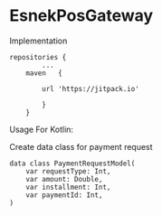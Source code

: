 # EsnekPosGateway

Implementation


	repositories {
			...
		maven   { 
			
			url 'https://jitpack.io' 
	
			}
		}
		

Usage For Kotlin:

Create data class for payment request

	data class PaymentRequestModel(
    	var requestType: Int,
    	var amount: Double,
    	var installment: Int,
    	var paymentId: Int,
	)

